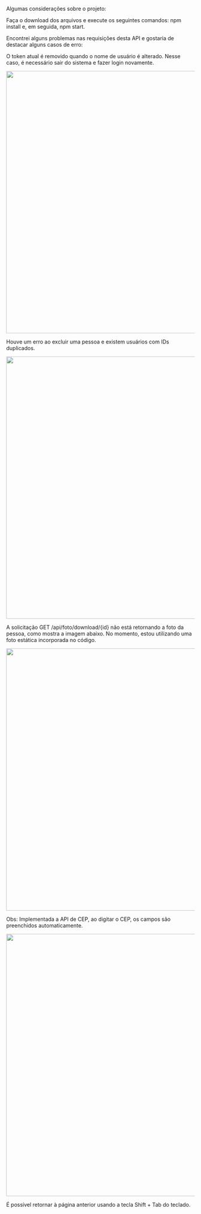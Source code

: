 Algumas considerações sobre o projeto:

Faça o download dos arquivos e execute os seguintes comandos: npm install e, em seguida, npm start.

Encontrei alguns problemas nas requisições desta API e gostaria de destacar alguns casos de erro:

O token atual é removido quando o nome de usuário é alterado. Nesse caso, é necessário sair do sistema e fazer login novamente.
<div align="left">
<img src="https://github.com/EduCrr/chairs/assets/87316285/114976ad-3786-4f3b-8a83-12342c30bf43" width="700px" />
</div>

Houve um erro ao excluir uma pessoa e existem usuários com IDs duplicados.
<div align="left">
<img src="https://github.com/EduCrr/chairs/assets/87316285/03e07bbc-8784-4d6b-aee9-21f8847c9839" width="700px" />
</div>

A solicitação GET /api/foto/download/{id} não está retornando a foto da pessoa, como mostra a imagem abaixo. No momento, estou utilizando uma foto estática incorporada no código.
<div align="left">
<img src="https://github.com/EduCrr/chairs/assets/87316285/d6903a00-9b5f-4122-9a7b-ba7aad64845c" width="700px" />
</div>

Obs:
Implementada a API de CEP, ao digitar o CEP, os campos são preenchidos automaticamente.
<div align="left">
<img src="https://github.com/EduCrr/agenda-pessoal/assets/87316285/012d31e7-1827-4fd6-93b4-6e6448bcde25" width="700px" />
</div>

É possível retornar à página anterior usando a tecla Shift + Tab do teclado.


